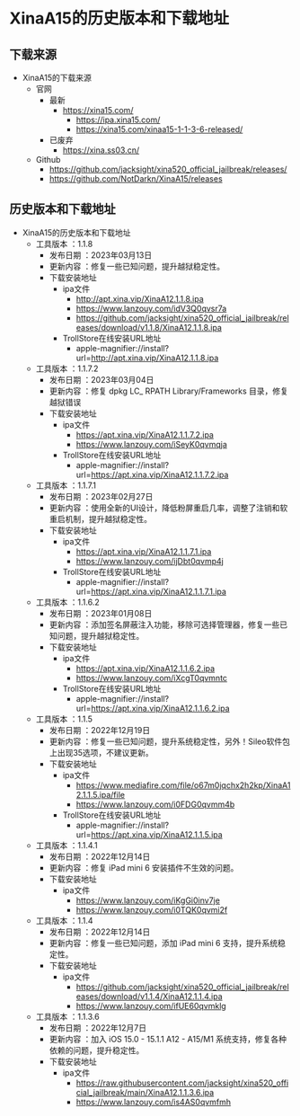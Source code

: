 # XinaA15的历史版本和下载地址

## 下载来源

* XinaA15的下载来源
  * 官网
    * 最新
      * https://xina15.com/
        * https://ipa.xina15.com/
        * https://xina15.com/xinaa15-1-1-3-6-released/
    * 已废弃
      * https://xina.ss03.cn/
  * Github
    * https://github.com/jacksight/xina520_official_jailbreak/releases/
    * https://github.com/NotDarkn/XinaA15/releases

## 历史版本和下载地址

* XinaA15的历史版本和下载地址
  * 工具版本 ：1.1.8
    * 发布日期 ：2023年03月13日
    * 更新内容 ：修复一些已知问题，提升越狱稳定性。
    * 下载安装地址
      * ipa文件
        * http://apt.xina.vip/XinaA12.1.1.8.ipa
        * https://www.lanzouy.com/idV3Q0qvsr7a
        * https://github.com/jacksight/xina520_official_jailbreak/releases/download/v1.1.8/XinaA12.1.1.8.ipa
      * TrollStore在线安装URL地址
        * apple-magnifier://install?url=http://apt.xina.vip/XinaA12.1.1.8.ipa
  * 工具版本 ：1.1.7.2
    * 发布日期 ：2023年03月04日
    * 更新内容 ：修复 dpkg LC_ RPATH Library/Frameworks 目录，修复越狱错误
    * 下载安装地址
      * ipa文件
        * https://apt.xina.vip/XinaA12.1.1.7.2.ipa
        * https://www.lanzouy.com/iSeyK0qvmqja
      * TrollStore在线安装URL地址
        * apple-magnifier://install?url=https://apt.xina.vip/XinaA12.1.1.7.2.ipa
  * 工具版本 ：1.1.7.1
    * 发布日期 ：2023年02月27日
    * 更新内容 ：使用全新的UI设计，降低粉屏重启几率，调整了注销和软重启机制，提升越狱稳定性。
    * 下载安装地址
      * ipa文件
        * https://apt.xina.vip/XinaA12.1.1.7.1.ipa
        * https://www.lanzouy.com/ijDbt0qvmp4j
      * TrollStore在线安装URL地址
        * apple-magnifier://install?url=https://apt.xina.vip/XinaA12.1.1.7.1.ipa
  * 工具版本 ：1.1.6.2
    * 发布日期 ：2023年01月08日
    * 更新内容 ：添加签名屏蔽注入功能，移除可选择管理器，修复一些已知问题，提升越狱稳定性。
    * 下载安装地址
      * ipa文件
        * https://apt.xina.vip/XinaA12.1.1.6.2.ipa
        * https://www.lanzouy.com/iXcgT0qvmntc
      * TrollStore在线安装URL地址
        * apple-magnifier://install?url=https://apt.xina.vip/XinaA12.1.1.6.2.ipa
  * 工具版本 ：1.1.5
    * 发布日期 ：2022年12月19日
    * 更新内容 ：修复一些已知问题，提升系统稳定性，另外！Sileo软件包上出现35选项，不建议更新。
    * 下载安装地址
      * ipa文件
        * https://www.mediafire.com/file/o67m0jqchx2h2kp/XinaA12.1.1.5.ipa/file
        * https://www.lanzouy.com/i0FDG0qvmm4b
      * TrollStore在线安装URL地址
        * apple-magnifier://install?url=https://apt.xina.vip/XinaA12.1.1.5.ipa
  * 工具版本 ：1.1.4.1
    * 发布日期 ：2022年12月14日
    * 更新内容 ：修复 iPad mini 6 安装插件不生效的问题。
    * 下载安装地址
      * ipa文件
        * https://www.lanzouy.com/iKgGi0inv7je
        * https://www.lanzouy.com/i0TQK0qvmi2f
  * 工具版本 ：1.1.4
    * 发布日期 ：2022年12月14日
    * 更新内容 ：修复一些已知问题，添加 iPad mini 6 支持，提升系统稳定性。
    * 下载安装地址
      * ipa文件
        * https://github.com/jacksight/xina520_official_jailbreak/releases/download/v1.1.4/XinaA12.1.1.4.ipa
        * https://www.lanzouy.com/ifUE60qvmklg
  * 工具版本 ：1.1.3.6
    * 发布日期 ：2022年12月7日
    * 更新内容 ：加入 iOS 15.0 - 15.1.1 A12 - A15/M1 系统支持，修复各种依赖的问题，提升稳定性。
    * 下载安装地址
      * ipa文件
        * https://raw.githubusercontent.com/jacksight/xina520_official_jailbreak/main/XinaA12.1.1.3.6.ipa
        * https://www.lanzouy.com/is4AS0qvmfmh
